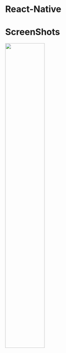 # React-Native


# ScreenShots

<img src="https://github.com/tantu1905/React-Native/assets/23136266/575f4dee-f93b-4a63-8c70-f205b60f7f65" width=50% height=50%>
